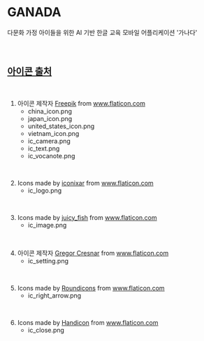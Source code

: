 # GANADA
다문화 가정 아이들을 위한 AI 기반 한글 교육 모바일 어플리케이션 '가나다'  
<br><br>

## [아이콘 출처](https://github.com/EunhaKyeong/GANADA/tree/eunha/app/src/main/res/drawable)
<br>

1. <div>아이콘 제작자 <a href="https://www.freepik.com" title="Freepik">Freepik</a> from <a href="https://www.flaticon.com/kr/" title="Flaticon">www.flaticon.com</a></div>

    - china_icon.png
    - japan_icon.png
    - united_states_icon.png
    - vietnam_icon.png
    - ic_camera.png
    - ic_text.png
    - ic_vocanote.png
    
<br>

2.  <div>Icons made by <a href="https://www.flaticon.com/authors/iconixar" title="iconixar">iconixar</a> from <a href="https://www.flaticon.com/" title="Flaticon">www.flaticon.com</a></div>

    - ic_logo.png

<br>

3. <div>Icons made by <a href="https://www.flaticon.com/authors/juicy-fish" title="juicy_fish">juicy_fish</a> from <a href="https://www.flaticon.com/" title="Flaticon">www.flaticon.com</a></div>

    - ic_image.png

<br>

4. <div>아이콘 제작자 <a href="https://www.flaticon.com/kr/authors/gregor-cresnar" title="Gregor Cresnar">Gregor Cresnar</a> from <a href="https://www.flaticon.com/kr/" title="Flaticon">www.flaticon.com</a></div>

    - ic_setting.png  

<br>

5. <div>Icons made by <a href="https://www.flaticon.com/authors/roundicons" title="Roundicons">Roundicons</a> from <a href="https://www.flaticon.com/" title="Flaticon">www.flaticon.com</a></div>

    - ic_right_arrow.png 

<br>

6. <div>Icons made by <a href="https://www.flaticon.com/authors/handicon" title="Handicon">Handicon</a> from <a href="https://www.flaticon.com/" title="Flaticon">www.flaticon.com</a></div>

    - ic_close.png



    

